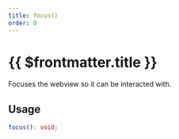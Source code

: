 ```yaml
---
title: focus()
order: 0
---
```


# {{ $frontmatter.title }}

Focuses the webview so it can be interacted with.

## Usage

```ts
focus(): void;
```
